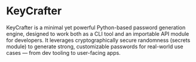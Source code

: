 # KeyCrafter
KeyCrafter is a minimal yet powerful Python-based password generation engine, designed to work both as a CLI tool and an importable API module for developers. It leverages cryptographically secure randomness (secrets module) to generate strong, customizable passwords for real-world use cases — from dev tooling to user-facing apps.
